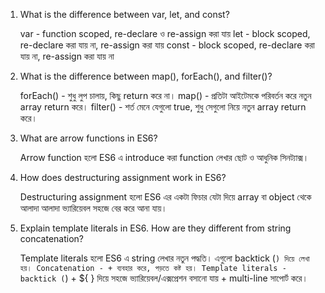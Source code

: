 
1) What is the difference between var, let, and const?
    
    var - function scoped, re-declare ও re-assign করা যায় 
    let - block scoped, re-declare করা যায় না, re-assign করা যায়
    const - block scoped, re-declare করা যায় না, re-assign করা যায় না

2) What is the difference between map(), forEach(), and filter()?
    
    forEach() - শুধু লুপ চালায়, কিছু return করে না।
    map() - প্রতিটা আইটেমকে পরিবর্তন করে নতুন array return করে।
    filter() - শর্ত মেনে যেগুলো true, শুধু সেগুলো নিয়ে নতুন array return করে।

3) What are arrow functions in ES6?
    
    Arrow function হলো ES6 এ introduce করা function লেখার ছোট ও আধুনিক সিনট্যাক্স।

4) How does destructuring assignment work in ES6?
   
    Destructuring assignment হলো ES6 এর একটা ফিচার যেটা দিয়ে array বা object থেকে আলাদা আলাদা ভ্যারিয়েবল সহজে বের করে আনা যায়।

5) Explain template literals in ES6. How are they different from string concatenation?

    Template literals হলো ES6 এ string লেখার নতুন পদ্ধতি। এগুলো backtick (`) দিয়ে লেখা হয়।
    Concatenation - + ব্যবহার করে, পড়তে কষ্ট হয়।
    Template literals - backtick (`) + ${ } দিয়ে সহজে ভ্যারিয়েবল/এক্সপ্রেশন বসানো যায় + multi-line সাপোর্ট করে।